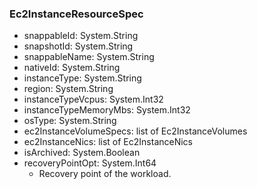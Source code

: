 ### Ec2InstanceResourceSpec
- snappableId: System.String
- snapshotId: System.String
- snappableName: System.String
- nativeId: System.String
- instanceType: System.String
- region: System.String
- instanceTypeVcpus: System.Int32
- instanceTypeMemoryMbs: System.Int32
- osType: System.String
- ec2InstanceVolumeSpecs: list of Ec2InstanceVolumes
- ec2InstanceNics: list of Ec2InstanceNics
- isArchived: System.Boolean
- recoveryPointOpt: System.Int64
  - Recovery point of the workload.
